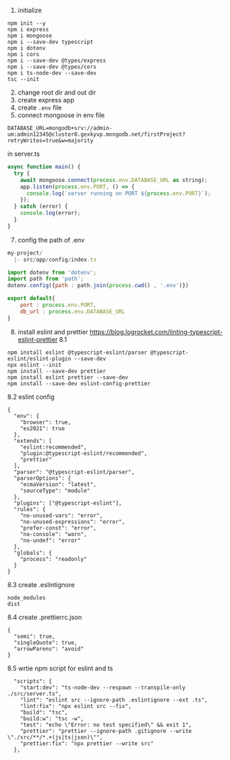 1. initialize

```
npm init --y
npm i express
npm i mongoose
npm i --save-dev typescript
npm i dotenv
npm i cors
npm i --save-dev @types/express
npm i --save-dev @types/cors
npm i ts-node-dev --save-dev
tsc --init
```

2. change root dir and out dir
4. create express app
5. create `.env` file
6. connect mongoose in env file

```
DATABASE_URL=mongodb+srv://admin-um:admin12345@cluster0.gexkyvp.mongodb.net/firstProject?retryWrites=true&w=majority
```

in server.ts

```js
async function main() {
  try {
    await mongoose.connect(process.env.DATABASE_URL as string);
    app.listen(process.env.PORT, () => {
      console.log(`server running on PORT ${process.env.PORT}`);
    });
  } catch (error) {
    console.log(error);
  }
}
```

7. config the path of .env

```js
my-project/
  |- src/app/config/index.ts

import dotenv from 'dotenv';
import path from 'path';
dotenv.config({path : path.join(process.cwd() , '.env')})

export default{
    port : process.env.PORT,
    db_url : process.env.DATABASE_URL
}
```

8. install eslint and prettier https://blog.logrocket.com/linting-typescript-eslint-prettier
8.1
```
npm install eslint @typescript-eslint/parser @typescript-eslint/eslint-plugin --save-dev
npx eslint --init
npm install --save-dev prettier
npm install eslint prettier --save-dev
npm install --save-dev eslint-config-prettier
```

8.2 eslint config
```
{
  "env": {
    "browser": true,
    "es2021": true
  },
  "extends": [
    "eslint:recommended",
    "plugin:@typescript-eslint/recommended",
    "prettier"
  ],
  "parser": "@typescript-eslint/parser",
  "parserOptions": {
    "ecmaVersion": "latest",
    "sourceType": "module"
  },
  "plugins": ["@typescript-eslint"],
  "rules": {
    "no-unused-vars": "error",
    "no-unused-expressions": "error",
    "prefer-const": "error",
    "no-console": "warn",
    "no-undef": "error"
  },
  "globals": {
    "process": "readonly"
  }
}

```
8.3 create .eslintignore
```
node_modules
dist
```

8.4 create .prettierrc.json
```
{
  "semi": true,
  "singleQuote": true,
  "arrowParens": "avoid"
}

```
8.5 wrtie npm script for eslint and ts
```
  "scripts": {
    "start:dev": "ts-node-dev --respawn --transpile-only ./src/server.ts",
    "lint": "eslint src --ignore-path .eslintignore --ext .ts",
    "lint:fix": "npx eslint src --fix",
    "build": "tsc",
    "build:w": "tsc -w",
    "test": "echo \"Error: no test specified\" && exit 1",
    "prettier": "prettier --ignore-path .gitignore --write \"./src/**/*.+(js|ts|json)\"",
    "prettier:fix": "npx prettier --write src"
  },
```
